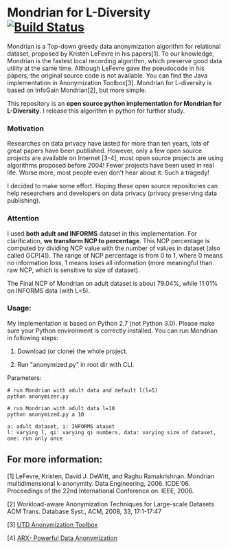 Mondrian for L-Diversity[![Build Status](https://travis-ci.org/qiyuangong/Mondrian_L_Diversity.svg?branch=master)](https://travis-ci.org/qiyuangong/Mondrian_L_Diversity)
===========================
Mondrian is a Top-down greedy data anonymization algorithm for relational dataset, proposed by Kristen LeFevre in his papers[1]. To our knowledge, Mondrian is the fastest local recording algorithm, which preserve good data utility at the same time. Although LeFevre gave the pseudocode in his papers, the original source code is not available. You can find the Java implementation in Anonymization Toolbox[3]. Mondrian for L-diversity is based on InfoGain Mondrian[2], but more simple.

This repository is an **open source python implementation for Mondrian for L-Diversity**. I release this algorithm in python for further study.

### Motivation 
Researches on data privacy have lasted for more than ten years, lots of great papers have been published. However, only a few open source projects are available on Internet [3-4], most open source projects are using algorithms proposed before 2004! Fewer projects have been used in real life. Worse more, most people even don't hear about it. Such a tragedy! 

I decided to make some effort. Hoping these open source repositories can help researchers and developers on data privacy (privacy preserving data publishing).

### Attention
I used **both adult and INFORMS** dataset in this implementation. For clarification, **we transform NCP to percentage**. This NCP percentage is computed by dividing NCP value with the number of values in dataset (also called GCP[4]). The range of NCP percentage is from 0 to 1, where 0 means no information loss, 1 means loses all information (more meaningful than raw NCP, which is sensitive to size of dataset). 

The Final NCP of Mondrian on adult dataset is about 79.04%, while 11.01% on INFORMS data (with L=5).


### Usage:
My Implementation is based on Python 2.7 (not Python 3.0). Please make sure your Python environment is correctly installed. You can run Mondrian in following steps: 

1) Download (or clone) the whole project. 

2) Run "anonymized.py" in root dir with CLI.


Parameters:

	# run Mondrian with adult data and default l(l=5)
	python anonymizer.py 
	
	# run Mondrian with adult data l=10
	python anonymized.py a 10

	a: adult dataset, i: INFORMS ataset
	l: varying l, qi: varying qi numbers, data: varying size of dataset, one: run only once

## For more information:
[1]  LeFevre, Kristen, David J. DeWitt, and Raghu Ramakrishnan. Mondrian multidimensional k-anonymity. Data Engineering, 2006. ICDE'06. Proceedings of the 22nd International Conference on. IEEE, 2006.

[2] Workload-aware Anonymization Techniques for Large-scale Datasets ACM Trans. Database Syst., ACM, 2008, 33, 17:1-17:47

[3] [UTD Anonymization Toolbox](http://cs.utdallas.edu/dspl/toolbox/)

[4] [ARX- Powerful Data Anonymization](https://github.com/arx-deidentifier/arx)
